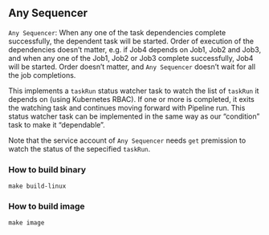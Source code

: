 ## Any Sequencer

`Any Sequencer`: When any one of the task dependencies complete successfully, the dependent task will be started. Order of execution of the dependencies doesn’t matter, e.g. if Job4 depends on Job1, Job2 and Job3, and when any one of the Job1, Job2 or Job3 complete successfully, Job4 will be started. Order doesn’t matter, and `Any Sequencer` doesn’t wait for all the job completions.

This implements a `taskRun` status watcher task to watch the list of `taskRun` it depends on (using Kubernetes RBAC). If one or more is completed, it exits the watching task and continues moving forward with Pipeline run. This status watcher task can be implemented in the same way as our “condition” task to make it “dependable”. 

Note that the service account of `Any Sequencer` needs `get` premission to watch the status of the sepecified `taskRun`.
 
### How to build binary

```
make build-linux
```

### How to build image

```
make image
```

